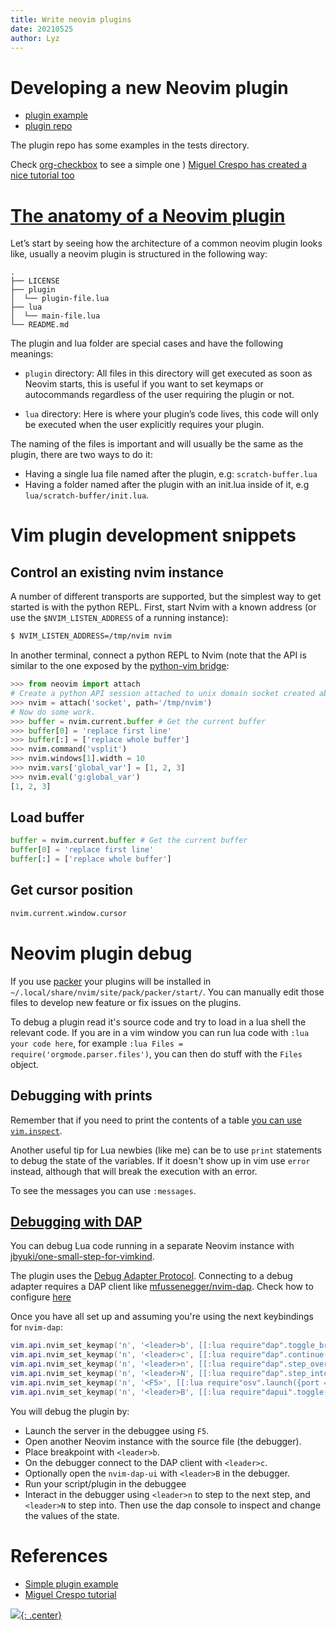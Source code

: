 ```yaml
---
title: Write neovim plugins
date: 20210525
author: Lyz
---
```


# Developing a new Neovim plugin

* [plugin example](https://github.com/jacobsimpson/nvim-example-python-plugin)
* [plugin repo](https://github.com/neovim/python-client)

The plugin repo has some examples in the tests directory.

Check [org-checkbox](https://github.com/massix/org-checkbox.nvim/blob/trunk/lua/orgcheckbox/init.lua) to see a simple one
)
[Miguel Crespo has created a nice tutorial too](https://miguelcrespo.co/posts/how-to-write-a-neovim-plugin-in-lua)
# [The anatomy of a Neovim plugin](https://miguelcrespo.co/posts/how-to-write-a-neovim-plugin-in-lua) 

Let’s start by seeing how the architecture of a common neovim plugin looks like, usually a neovim plugin is structured in the following way:

```code
.
├── LICENSE
├── plugin
│  └── plugin-file.lua
├── lua
│  └── main-file.lua
└── README.md

```

The plugin and lua folder are special cases and have the following meanings:

- `plugin` directory: All files in this directory will get executed as soon as Neovim starts, this is useful if you want to set keymaps or autocommands regardless of the user requiring the plugin or not.

- `lua` directory: Here is where your plugin’s code lives, this code will only be executed when the user explicitly requires your plugin.

The naming of the files is important and will usually be the same as the plugin, there are two ways to do it:

- Having a single lua file named after the plugin, e.g: `scratch-buffer.lua`
- Having a folder named after the plugin with an init.lua inside of it, e.g `lua/scratch-buffer/init.lua`.

# Vim plugin development snippets

## Control an existing nvim instance

A number of different transports are supported, but the simplest way to get
started is with the python REPL. First, start Nvim with a known address (or use
the `$NVIM_LISTEN_ADDRESS` of a running instance):

```sh
$ NVIM_LISTEN_ADDRESS=/tmp/nvim nvim
```

In another terminal, connect a python REPL to Nvim (note that the API is similar
to the one exposed by the [python-vim
bridge](http://vimdoc.sourceforge.net/htmldoc/if_pyth.html#python-vim):

```python
>>> from neovim import attach
# Create a python API session attached to unix domain socket created above:
>>> nvim = attach('socket', path='/tmp/nvim')
# Now do some work.
>>> buffer = nvim.current.buffer # Get the current buffer
>>> buffer[0] = 'replace first line'
>>> buffer[:] = ['replace whole buffer']
>>> nvim.command('vsplit')
>>> nvim.windows[1].width = 10
>>> nvim.vars['global_var'] = [1, 2, 3]
>>> nvim.eval('g:global_var')
[1, 2, 3]
```

## Load buffer

```python
buffer = nvim.current.buffer # Get the current buffer
buffer[0] = 'replace first line'
buffer[:] = ['replace whole buffer']
```

## Get cursor position
```python
nvim.current.window.cursor
```
# Neovim plugin debug

If you use [packer](#packer) your plugins will be installed in `~/.local/share/nvim/site/pack/packer/start/`. You can manually edit those files to develop new feature or fix issues on the plugins.

To debug a plugin read it's source code and try to load in a lua shell the relevant code. If you are in a vim window you can run lua code with `:lua your code here`, for example `:lua Files = require('orgmode.parser.files')`, you can then do stuff with the `Files` object.

## Debugging with prints

Remember that if you need to print the contents of a table [you can use `vim.inspect`](lua.md#inspect-contents-of-Lua-table-in-Neovim).

Another useful tip for Lua newbies (like me) can be to use `print` statements to debug the state of the variables. If it doesn't show up in vim use `error` instead, although that will break the execution with an error.

To see the messages you can use `:messages`. 

## [Debugging with DAP](https://github.com/nanotee/nvim-lua-guide#debugging-lua-code)

You can debug Lua code running in a separate Neovim instance with [jbyuki/one-small-step-for-vimkind](vim_dap.md#one-small-step-for-vimkind).

The plugin uses the [Debug Adapter Protocol](vim_dap.md#debug-adapter-protocol). Connecting to a debug adapter requires a DAP client like [mfussenegger/nvim-dap](vim_dap.md#nvim-dap). Check how to configure [here](vim_dap.md#one-small-step-for-vimkind)

Once you have all set up and assuming you're using the next keybindings for `nvim-dap`:

```lua
vim.api.nvim_set_keymap('n', '<leader>b', [[:lua require"dap".toggle_breakpoint()<CR>]], { noremap = true })
vim.api.nvim_set_keymap('n', '<leader>c', [[:lua require"dap".continue()<CR>]], { noremap = true })
vim.api.nvim_set_keymap('n', '<leader>n', [[:lua require"dap".step_over()<CR>]], { noremap = true })
vim.api.nvim_set_keymap('n', '<leader>N', [[:lua require"dap".step_into()<CR>]], { noremap = true })
vim.api.nvim_set_keymap('n', '<F5>', [[:lua require"osv".launch({port = 8086})<CR>]], { noremap = true })
vim.api.nvim_set_keymap('n', '<leader>B', [[:lua require"dapui".toggle()<CR>]], { noremap = true })
```

You will debug the plugin by:

- Launch the server in the debuggee using `F5`.
- Open another Neovim instance with the source file (the debugger).
- Place breakpoint with `<leader>b`.
- On the debugger connect to the DAP client with `<leader>c`.
- Optionally open the `nvim-dap-ui` with `<leader>B` in the debugger.
- Run your script/plugin in the debuggee
- Interact in the debugger using `<leader>n` to step to the next step, and `<leader>N` to step into. Then use the dap console to inspect and change the values of the state.

# References
- [Simple plugin example](https://github.com/massix/org-checkbox.nvim/blob/trunk/lua/orgcheckbox/init.lua)
- [Miguel Crespo tutorial](https://miguelcrespo.co/posts/how-to-write-a-neovim-plugin-in-lua)

[![](not-by-ai.svg){: .center}](https://notbyai.fyi)

